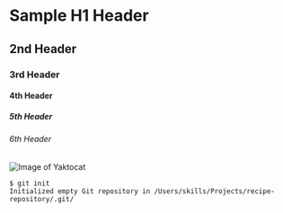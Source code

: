 # Sample H1 Header
## 2nd Header
### 3rd Header
#### 4th Header
##### 5th Header
###### 6th Header

![Image of Yaktocat](https://octodex.github.com/images/yaktocat.png)

```
$ git init
Initialized empty Git repository in /Users/skills/Projects/recipe-repository/.git/
```
